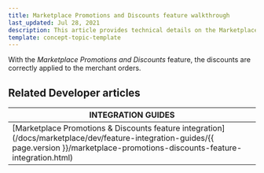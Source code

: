 ```yaml
---
title: Marketplace Promotions and Discounts feature walkthrough
last_updated: Jul 28, 2021
description: This article provides technical details on the Marketplace Promotions and Discounts feature.
template: concept-topic-template
---
```


With the *Marketplace Promotions and Discounts* feature, the discounts are correctly applied to the merchant orders.

## Related Developer articles

| INTEGRATION GUIDES  | 
| --------------- | 
| [Marketplace Promotions & Discounts feature integration](/docs/marketplace/dev/feature-integration-guides/{{ page.version }}/marketplace-promotions-discounts-feature-integration.html) | 
